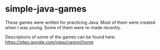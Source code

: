 # simple-java-games
These games were written for practicing Java.
Most of them were created when I was young. Some of them were re-made recently. 

Descriptions of some of the games can be found here:
https://sites.google.com/view/cwproj/home
